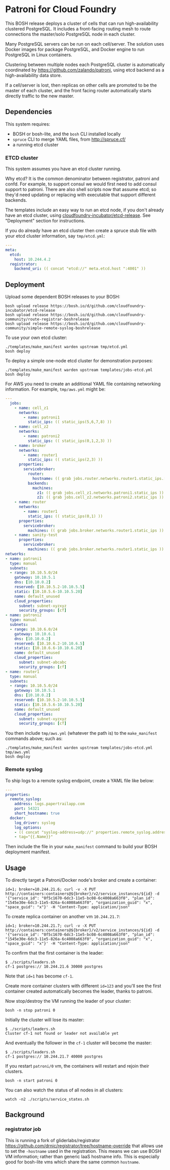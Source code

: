 Patroni for Cloud Foundry
=========================

This BOSH release deploys a cluster of cells that can run high-availability clustered PostgreSQL. It includes a front-facing routing mesh to route connections the master/solo PostgreSQL node in each cluster.

Many PostgreSQL servers can be run on each cell/server. The solution uses Docker images for package PostgreSQL, and Docker engine to run PostgreSQL in Linux containers.

Clustering between multiple nodes each PostgreSQL cluster is automatically coordinated by https://github.com/zalando/patroni, using etcd backend as a high-availability data store.

If a cell/server is lost, then replicas on other cells are promoted to be the master of each cluster, and the front facing router automatically starts directly traffic to the new master.

Dependencies
------------

This system requires:

-	BOSH or bosh-lite, and the `bosh` CLI installed locally
-	`spruce` CLI to merge YAML files, from http://spruce.cf/
-	a running etcd cluster

### ETCD cluster

This system assumes you have an etcd cluster running.

Why etcd? It is the common denominator between registrator, patroni and confd. For example, to support consul we would first need to add consul support to patroni. There are also shell scripts now that assume etcd; so they'd need updating or replacing with executable that support different backends.

The templates include an easy way to run an etcd node, if you don't already have an etcd cluster, using [cloudfoundry-incubator/etcd-release](https://github.com/cloudfoundry-incubator/etcd-release). See "Deployment" section for instructions.

If you do already have an etcd cluster then create a spruce stub file with your etcd cluster information, say `tmp/etcd.yml`:

```yaml
---
meta:
  etcd:
    host: 10.244.4.2
  registrator:
    backend_uri: (( concat "etcd://" meta.etcd.host ":4001" ))
```

Deployment
----------

Upload some dependent BOSH releases to your BOSH:

```
bosh upload release https://bosh.io/d/github.com/cloudfoundry-incubator/etcd-release
bosh upload release https://bosh.io/d/github.com/cloudfoundry-community/route-registrar-boshrelease
bosh upload release https://bosh.io/d/github.com/cloudfoundry-community/simple-remote-syslog-boshrelease
```

To use your own etcd cluster:

```
./templates/make_manifest warden upstream tmp/etcd.yml
bosh deploy
```

To deploy a simple one-node etcd cluster for demonstration purposes:

```
./templates/make_manifest warden upstream templates/jobs-etcd.yml
bosh deploy
```

For AWS you need to create an additional YAML file containing networking information. For example, `tmp/aws.yml` might be:

```yaml
---
  jobs:
    - name: cell_z1
      networks:
        - name: patroni1
          static_ips: (( static_ips(5,6,7,8) ))
    - name: cell_z2
      networks:
        - name: patroni2
          static_ips: (( static_ips(0,1,2,3) ))
    - name: broker
      networks:
        - name: router1
          static_ips: (( static_ips(2,3) ))
      properties:
        servicebroker:
          router:
            hostname: (( grab jobs.router.networks.router1.static_ips.[0] ))
          backends:
            machines:
              z1: (( grab jobs.cell_z1.networks.patroni1.static_ips ))
              z2: (( grab jobs.cell_z2.networks.patroni2.static_ips ))
    - name: router
      networks:
        - name: router1
          static_ips: (( static_ips(0,1) ))
      properties:
        servicebroker:
          machines: (( grab jobs.broker.networks.router1.static_ips ))
    - name: sanity-test
      properties:
        servicebroker:
          machines: (( grab jobs.broker.networks.router1.static_ips ))
networks:
- name: patroni1
  type: manual
  subnets:
  - range: 10.10.5.0/24
    gateway: 10.10.5.1
    dns: [10.10.0.2]
    reserved: [10.10.5.2-10.10.5.5]
    static: [10.10.5.6-10.10.5.20]
    name: default_unused
    cloud_properties:
      subnet: subnet-xyzxyz
      security_groups: [cf]
- name: patroni2
  type: manual
  subnets:
  - range: 10.10.6.0/24
    gateway: 10.10.6.1
    dns: [10.10.0.2]
    reserved: [10.10.6.2-10.10.6.5]
    static: [10.10.6.6-10.10.6.20]
    name: default_unused
    cloud_properties:
      subnet: subnet-abcabc
      security_groups: [cf]
- name: router1
  type: manual
  subnets:
  - range: 10.10.5.0/24
    gateway: 10.10.5.1
    dns: [10.10.0.2]
    reserved: [10.10.5.2-10.10.5.5]
    static: [10.10.5.6-10.10.5.20]
    name: default_unused
    cloud_properties:
      subnet: subnet-xyzxyz
      security_groups: [cf]
```

You then include `tmp/aws.yml` (whatever the path is) to the `make_manifest` commands above; such as:

```
./templates/make_manifest warden upstream templates/jobs-etcd.yml tmp/aws.yml
bosh deploy
```

### Remote syslog

To ship logs to a remote syslog endpoint, create a YAML file like below:

```yaml
---
properties:
  remote_syslog:
    address: logs.papertrailapp.com
    port: 54321
    short_hostname: true
  docker:
    log_driver: syslog
    log_options:
    - (( concat "syslog-address=udp://" properties.remote_syslog.address ":" properties.remote_syslog.port ))
    - tag="{{.Name}}"
```

Then include the file in your `make_manifest` command to build your BOSH deployment manifest.

Usage
-----

To directly target a Patroni/Docker node's broker and create a container:

```
id=1; broker=10.244.21.6; curl -v -X PUT http://containers:containers@${broker}/v2/service_instances/${id} -d '{"service_id": "0f5c1670-6dc3-11e5-bc08-6c4008a663f0", "plan_id": "1545e30e-6dc3-11e5-826a-6c4008a663f0", "organization_guid": "x", "space_guid": "x"}' -H "Content-Type: application/json"
```

To create replica container on another vm `10.244.21.7`:

```
id=1; broker=10.244.21.7; curl -v -X PUT http://containers:containers@${broker}/v2/service_instances/${id} -d '{"service_id": "0f5c1670-6dc3-11e5-bc08-6c4008a663f0", "plan_id": "1545e30e-6dc3-11e5-826a-6c4008a663f0", "organization_guid": "x", "space_guid": "x"}' -H "Content-Type: application/json"
```

To confirm that the first container is the leader:

```
$ ./scripts/leaders.sh
cf-1 postgres:// 10.244.21.6 30000 postgres
```

Note that `id=1` has become `cf-1`.

Create more container clusters with different `id=123` and you'll see the first container created automatically becomes the leader, thanks to patroni.

Now stop/destroy the VM running the leader of your cluster:

```
bosh -n stop patroni 0
```

Initially the cluster will lose its master:

```
$ ./scripts/leaders.sh
Cluster cf-1 not found or leader not available yet
```

And eventually the follower in the `cf-1` cluster will become the master:

```
$ ./scripts/leaders.sh
cf-1 postgres:// 10.244.21.7 40000 postgres
```

If you restart `patroni/0` vm, the containers will restart and rejoin their clusters.

```
bosh -n start patroni 0
```

You can also watch the status of all nodes in all clusters:

```
watch -n2 ./scripts/service_states.sh
```

Background
----------

### registrator job

This is running a fork of gliderlabs/registrator https://github.com/drnic/registrator/tree/hostname-override that allows use to set the `-hostname` used in the registration. This means we can use BOSH VM information; rather than generic IaaS hostname info. This is especially good for bosh-lite vms which share the same common `hostname`.
